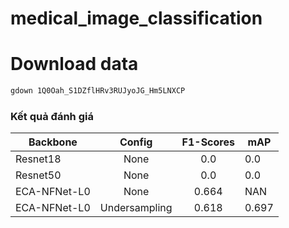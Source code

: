 # medical_image_classification

# Download data

```bash
gdown 1Q0Oah_S1DZflHRv3RUJyoJG_Hm5LNXCP
```

### Kết quả đánh giá
|Backbone   |Config     | F1-Scores     | mAP|
|-----------|:---------:|:-------------:|----|
|Resnet18   |None       |0.0            |0.0 |
|Resnet50   |None       |0.0            |0.0 |
|ECA-NFNet-L0   |None       |0.664            |NAN |
|ECA-NFNet-L0   |Undersampling       |0.618            |0.697 |

